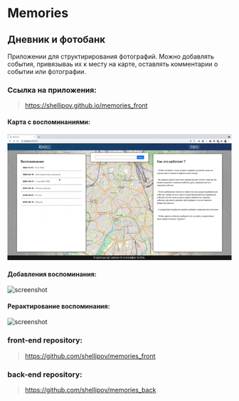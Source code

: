 # Memories

## Дневник и фотобанк

Приложении для структирирования фотографий. Можно добавлять события, привязываь их к месту на карте, оставлять комментарии о событии или фотографии.


### Ссылка на приложения:
> https://shellipov.github.io/memories_front

#### Карта с воспоминаниями:

![screenshot](readme-assets/screen_1.gif)

#### Добавления воспоминания:

![screenshot](readme-assets/screen_2.gif)
#### Рерактирование воспоминания:

![screenshot](eadme-assets/screen_2.gif)

### front-end repository: 
> https://github.com/shellipov/memories_front

### back-end repository: 
> https://github.com/shellipov/memories_back
